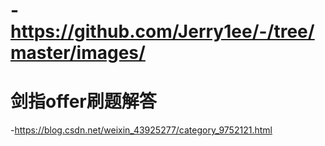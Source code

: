 # -https://github.com/Jerry1ee/-/tree/master/images/

# 剑指offer刷题解答

-https://blog.csdn.net/weixin_43925277/category_9752121.html
